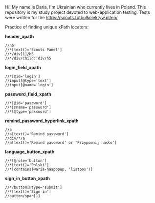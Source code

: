 Hi! My name is Daria, I'm Ukrainian who currently lives in Poland. This repository is my study project devoted to web-application testing. 
Tests were written for the https://scouts.futbolkolektyw.pl/en/

Practice of finding unique xPath locators:

**header_xpath**
```
//h5    
//*[text()='Scouts Panel']   
//*/div[1]/h5    
//*/div/child::div/h5 
```
**login_field_xpath**
```
//*[@id='login']  
//input[@type='text']  
//input[@name='login']
```
**password_field_xpath**
```
//*[@id='password']  
//*[@name='password']  
//*[@type='password']  
```
**remind_password_hyperlink_xpath**
```
//a  
//a[text()='Remind password']  
//div/*/a  
//a[text()='Remind password' or 'Przypomnij hasło']  
```
**language_button_xpath**
```
//*[@role='button']  
//*[text()='Polski']   
//*[contains(@aria-haspopup, 'listbox')]  
```
**sign_in_button_xpath**
```
//*/button[@type='submit']  
//*[text()='Sign in']  
//button/span[1]  
```
